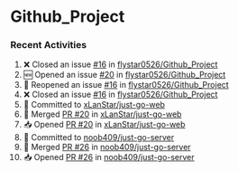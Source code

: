# Github_Project

### Recent Activities
<!--START_SECTION:activity-->
1. ❌ Closed an issue [#16](https://github.com/flystar0526/Github_Project/issues/16) in [flystar0526/Github_Project](https://github.com/flystar0526/Github_Project)
2. 🆕 Opened an issue [#20](https://github.com/flystar0526/Github_Project/issues/20) in [flystar0526/Github_Project](https://github.com/flystar0526/Github_Project)
3. 🔄 Reopened an issue [#16](https://github.com/flystar0526/Github_Project/issues/16) in [flystar0526/Github_Project](https://github.com/flystar0526/Github_Project)
4. ❌ Closed an issue [#16](https://github.com/flystar0526/Github_Project/issues/16) in [flystar0526/Github_Project](https://github.com/flystar0526/Github_Project)
5. 📝 Committed to [xLanStar/just-go-web](https://github.com/xLanStar/just-go-web/commit/0339832ddce9d1a50b52236bf7396335afffb27c)
6. 🔀 Merged [PR #20](https://github.com/xLanStar/just-go-web/pull/20) in [xLanStar/just-go-web](https://github.com/xLanStar/just-go-web)
7. 📥 Opened [PR #20](https://github.com/xLanStar/just-go-web/pull/20) in [xLanStar/just-go-web](https://github.com/xLanStar/just-go-web)
8. 📝 Committed to [noob409/just-go-server](https://github.com/noob409/just-go-server/commit/4cb93e606269d41bd90203e5feefa3d15d4ea29f)
9. 🔀 Merged [PR #26](https://github.com/noob409/just-go-server/pull/26) in [noob409/just-go-server](https://github.com/noob409/just-go-server)
10. 📥 Opened [PR #26](https://github.com/noob409/just-go-server/pull/26) in [noob409/just-go-server](https://github.com/noob409/just-go-server)
<!--END_SECTION:activity-->
